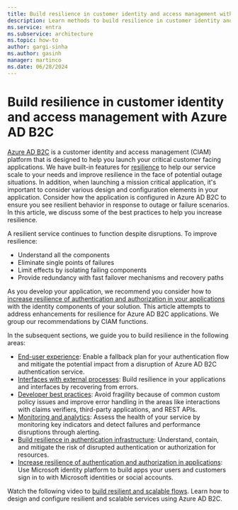 ```yaml
---
title: Build resilience in customer identity and access management with Azure AD B2C
description: Learn methods to build resilience in customer identity and access management (CIAM) using Azure AD B2C.
ms.service: entra
ms.subservice: architecture
ms.topic: how-to
author: gargi-sinha
ms.author: gasinh
manager: martinco
ms.date: 06/28/2024
---
```


# Build resilience in customer identity and access management with Azure AD B2C

[Azure AD B2C](/azure/active-directory-b2c/overview) is a customer identity and access management (CIAM) platform that is designed to help you launch your critical customer facing applications. We have built-in features for [resilience](https://azure.microsoft.com/blog/advancing-azure-active-directory-availability/) to help our service scale to your needs and improve resilience in the face of potential outage situations. In addition, when launching a mission critical application, it's important to consider various design and configuration elements in your application. Consider how the application is configured in Azure AD B2C to ensure you see resilient behavior in response to outage or failure scenarios. In this article, we discuss some of the best practices to help you increase resilience.

A resilient service continues to function despite disruptions. To improve resilience:

- Understand all the components
- Eliminate single points of failures
- Limit effects by isolating failing components
- Provide redundancy with fast failover mechanisms and recovery paths

As you develop your application, we recommend you consider how to [increase resilience of authentication and authorization in your applications](resilience-app-development-overview.md) with the identity components of your solution. This article attempts to address enhancements for resilience for Azure AD B2C applications. We group our recommendations by CIAM functions.

In the subsequent sections, we guide you to build resilience in the following areas:

- [End-user experience](resilient-end-user-experience.md): Enable a fallback plan for your authentication flow and mitigate the potential impact from a disruption of Azure AD B2C authentication service.
- [Interfaces with external processes](resilient-external-processes.md): Build resilience in your applications and interfaces by recovering from errors.  
- [Developer best practices](resilience-b2c-developer-best-practices.md): Avoid fragility because of common custom policy issues and improve error handling in the areas like interactions with claims verifiers, third-party applications, and REST APIs.
- [Monitoring and analytics](resilience-with-monitoring-alerting.md): Assess the health of your service by monitoring key indicators and detect failures and performance disruptions through alerting.
- [Build resilience in authentication infrastructure](resilience-in-infrastructure.md): Understand, contain, and mitigate the risk of disrupted authentication or authorization for resources.
- [Increase resilience of authentication and authorization in applications](resilience-app-development-overview.md): Use Microsoft identity platform to build apps your users and customers sign in to with Microsoft identities or social accounts. 

Watch the following video to [build resilient and scalable flows](https://www.youtube.com/embed/8f_Ozpw9yTs). Learn how to design and configure resilient and scalable services using Azure AD B2C.

